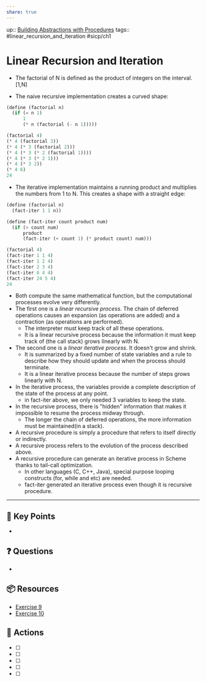 ```yaml
---
share: true
---
```

up:: [Building Abstractions with Procedures](./Building%20Abstractions%20with%20Procedures.md)
tags:: #linear_recursion_and_iteration #sicp/ch1 

# Linear Recursion and Iteration
- The factorial of N is defined as the product of integers on the interval. \[1,N\]

- The naive recursive implementation creates a curved shape:
```Scheme
(define (factorial n)
  (if (= n 1)
      1
      (* n (factorial (- n 1)))))
```

```Scheme
(factorial 4) 
(* 4 (factorial 3)) 
(* 4 (* 3 (factorial 2))) 
(* 4 (* 3 (* 2 (factorial 1))))
(* 4 (* 3 (* 2 1))) 
(* 4 (* 3 2))
(* 4 6) 
24
```

- The iterative implementation maintains a running product and multiplies the numbers from 1 to N. This creates a shape with a straight edge:

```Scheme
(define (factorial n)
  (fact-iter 1 1 n))

(define (fact-iter count product num)
  (if (> count num)
      product
      (fact-iter (+ count 1) (* product count) num)))
```

```Scheme
(factorial 4) 
(fact-iter 1 1 4) 
(fact-iter 1 2 4) 
(fact-iter 2 3 4)
(fact-iter 6 4 4) 
(fact-iter 24 5 4)
24
```

- Both compute the same mathematical function, but the computational processes evolve very differently.
- The first one is a *linear recursive process*. The chain of deferred operations causes an expansion (as operations are added) and a contraction (as operations are performed).
	- The interpreter must keep track of all these operations.
	- It is a linear recursive process because the information it must keep track of (the call stack) grows linearly with N.
- The second one is a *linear iterative process*. It doesn't grow and shrink.
	- It is summarized by a fixed number of state variables and a rule to describe how they should update and when the process should terminate.
	- It is a linear iterative process because the number of steps grows linearly with N.
- In the iterative process, the variables provide a complete description of the state of the process at any point.
	- in fact-iter above, we only needed 3 variables to keep the state.
- In the recursive process, there is "hidden" information that makes it impossible to resume the process midway through.
	- The longer the chain of deferred operations, the more information must be maintained(in a stack).
- A recursive procedure is simply a procedure that refers to itself directly or indirectly.
- A recursive process refers to the evolution of the process described above.
- A recursive procedure can generate an iterative process in Scheme thanks to tail-call optimization.
	- In other languages (C, C++, Java), special purpose looping constructs (for, while and etc) are needed. 
	- fact-iter generated an iterative process even though it is recursive procedure.

---

## 🔑 Key Points
- 
## ❓ Questions
- 
## 📦 Resources
- [Exercise 9](./SICPE%201.09.md)
- [Exercise 10](./SICPE%201.10.md)
## 🎯 Actions
- [ ] 
- [ ] 
- [ ] 
- [ ] 
- [ ] 